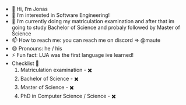 - 👋 Hi, I’m Jonas
- 👀 I’m interested in Software Engineering!
- 🌱 I’m currently doing my matriculation examination and after that im going to study Bachelor of Science and probaly followed by Master of Science
- 📫 How to reach me: you can reach me on discord => @maute
- 😄 Pronouns: he / his
- ⚡ Fun fact: LUA was the first language ive learned!
- Checklist 📓
  1. Matriculation examination - ✖️
  2. Bachelor of Science - ✖️
  3. Master of Science - ✖️
  4. PhD in Computer Science / Science - ✖️
